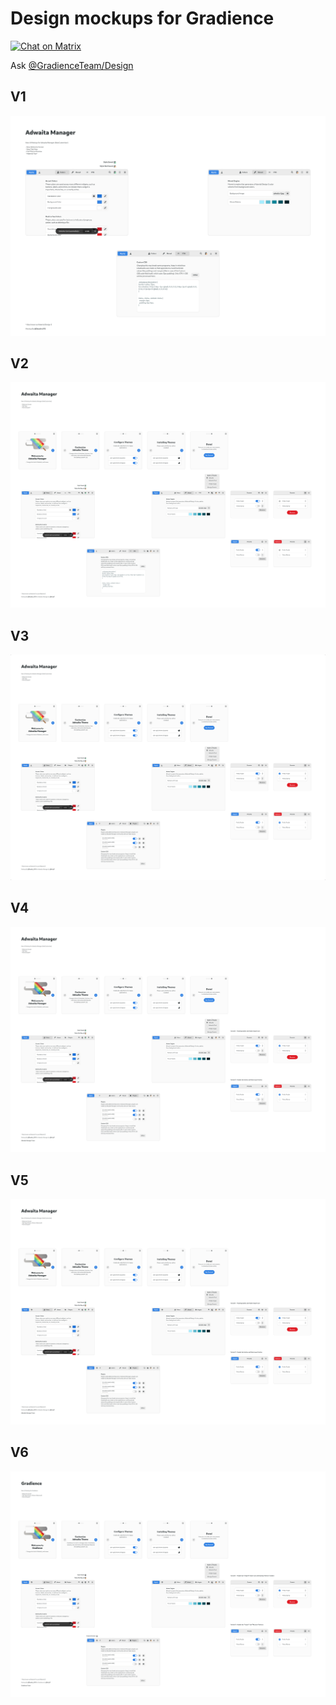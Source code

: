 # Design mockups for Gradience

[![Chat on Matrix](https://matrix.to/img/matrix-badge.svg)](https://matrix.to/#/#AdwCustomizer:matrix.org)

Ask [@GradienceTeam/Design](https://github.com/orgs/GradienceTeam/teams/design)

## V1

![](https://github.com/AdwCustomizerTeam/Design/blob/main/Mockups/Adwaita%20Manager%20V1.png)

## V2

![](https://github.com/AdwCustomizerTeam/Design/blob/main/Mockups/Adwaita%20Manager%20V2.png)

## V3

![](https://github.com/AdwCustomizerTeam/Design/blob/main/Mockups/Adwaita%20Manager%20V3.png)

## V4

![](https://github.com/AdwCustomizerTeam/Design/blob/main/Mockups/Adwaita%20Manager%20V4.png)

## V5

![](https://github.com/AdwCustomizerTeam/Design/blob/main/Mockups/Adwaita%20Manager%20V5.png)

## V6

![](https://github.com/AdwCustomizerTeam/Design/blob/main/Mockups/Adwaita%20Manager%20V6.png)
